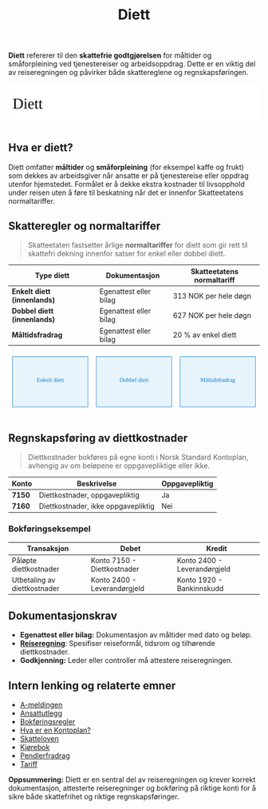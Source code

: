 ﻿---
title: "Diett"
seoTitle: "Diett | Satser, skatteregler og bokføring"
description: "Diett er skattefri godtgjørelse til måltider og småforpleining ved tjenestereiser. Se satser, skatteregler, dokumentasjonskrav og bokføring i norsk regnskap."
summary: "Hva er diett? Enkelt forklart med satser, regler og hvordan det føres i regnskapet."
---

**Diett** refererer til den **skattefrie godtgjørelsen** for måltider og småforpleining ved tjenestereiser og arbeidsoppdrag. Dette er en viktig del av reiseregningen og påvirker både skattereglene og regnskapsføringen.

![Overblikk over Diett](diett-image.svg)

## Hva er diett?

Diett omfatter **måltider** og **småforpleining** (for eksempel kaffe og frukt) som dekkes av arbeidsgiver når ansatte er på tjenestereise eller oppdrag utenfor hjemstedet. Formålet er å dekke ekstra kostnader til livsopphold under reisen uten å føre til beskatning når det er innenfor Skatteetatens normaltariffer.

## Skatteregler og normaltariffer

> Skatteetaten fastsetter årlige **normaltariffer** for diett som gir rett til skattefri dekning innenfor satser for enkel eller dobbel diett.

| Type diett                       | Dokumentasjon          | Skatteetatens normaltariff  |
|----------------------------------|------------------------|-----------------------------|
| **Enkelt diett (innenlands)**    | Egenattest eller bilag | 313 NOK per hele døgn       |
| **Dobbel diett (innenlands)**    | Egenattest eller bilag | 627 NOK per hele døgn       |
| **Måltidsfradrag**               | Egenattest eller bilag | 20 % av enkel diett         |

![Normaltariffer for Diett](diett-normaltariffer-oversikt.svg)

## Regnskapsføring av diettkostnader

> Diettkostnader bokføres på egne konti i Norsk Standard Kontoplan, avhengig av om beløpene er oppgavepliktige eller ikke.

| Konto | Beskrivelse                          | Oppgavepliktig |
|-------|--------------------------------------|----------------|
| **7150** | Diettkostnader, oppgavepliktig    | Ja             |
| **7160** | Diettkostnader, ikke oppgavepliktig | Nei            |

### Bokføringseksempel

| Transaksjon                      | Debet                         | Kredit                       |
|----------------------------------|-------------------------------|------------------------------|
| Påløpte diettkostnader           | Konto 7150 - Diettkostnader   | Konto 2400 - Leverandørgjeld |
| Utbetaling av diettkostnader     | Konto 2400 - Leverandørgjeld  | Konto 1920 - Bankinnskudd    |

## Dokumentasjonskrav

* **Egenattest eller bilag:** Dokumentasjon av måltider med dato og beløp.
* **[Reiseregning](/blogs/regnskap/reiseregning "Reiseregning - Guide til reiseregninger i Norsk Regnskap")**: Spesifiser reiseformål, tidsrom og tilhørende diettkostnader.
* **Godkjenning:** Leder eller controller må attestere reiseregningen.

## Intern lenking og relaterte emner

* [A-meldingen](/blogs/regnskap/hva-er-a-melding "Hva er A-melding? Komplett Guide til A-meldingen")
* [Ansattutlegg](/blogs/regnskap/ansattutlegg "Ansattutlegg - Guide til håndtering av ansattes utlegg og refusjoner")
* [Bokføringsregler](/blogs/regnskap/hva-er-bokforingsregler "Hva er Bokføringsregler? Guide til Norske Bokføringsregler og Dokumentasjonskrav")
* [Hva er en Kontoplan?](/blogs/regnskap/hva-er-kontoplan "Hva er en Kontoplan? Komplett Guide til Kontoplaner i Norsk Regnskap")
* [Skatteloven](/blogs/regnskap/hva-er-skatt "Skatt - Komplett Guide til Skatteregler for Bedrifter")
* [Kjørebok](/blogs/regnskap/hva-er-kjorebok "Hva er Kjørebok? Komplett Guide til Kjørebok for Bedrifter i Norge")
 * [Pendlerfradrag](/blogs/regnskap/pendlerfradrag "Pendlerfradrag i regnskap: Guide til regler, dokumentasjon og beregning")
 * [Tariff](/blogs/regnskap/tariff "Tariff i Norsk Regnskap")

**Oppsummering:** Diett er en sentral del av reiseregningen og krever korrekt dokumentasjon, attesterte reiseregninger og bokføring på riktige konti for å sikre både skattefrihet og riktige regnskapsføringer.












